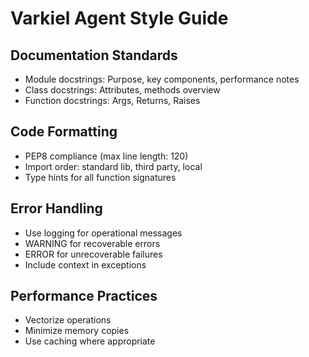 # Varkiel Agent Style Guide

## Documentation Standards
- Module docstrings: Purpose, key components, performance notes
- Class docstrings: Attributes, methods overview
- Function docstrings: Args, Returns, Raises

## Code Formatting
- PEP8 compliance (max line length: 120)
- Import order: standard lib, third party, local
- Type hints for all function signatures

## Error Handling
- Use logging for operational messages
- WARNING for recoverable errors
- ERROR for unrecoverable failures
- Include context in exceptions

## Performance Practices
- Vectorize operations
- Minimize memory copies
- Use caching where appropriate
